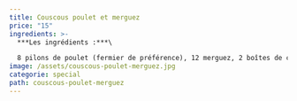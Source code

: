 ```yaml
---
title: Couscous poulet et merguez
price: "15"
ingredients: >-
  ***Les ingrédients :***\

  8 pilons de poulet (fermier de préférence), 12 merguez, 2 boîtes de concentré de tomates, 3 cuillères à soupe d'épices à couscous, 1 cuillère à café de harissa, 2 cubes de bouillon de boeuf, 3 tomates, 10 navets, 5 carottes, 2 courgettes, 400 g de pois chiches,
image: /assets/couscous-poulet-merguez.jpg
categorie: special
path: couscous-poulet-merguez
---
```

